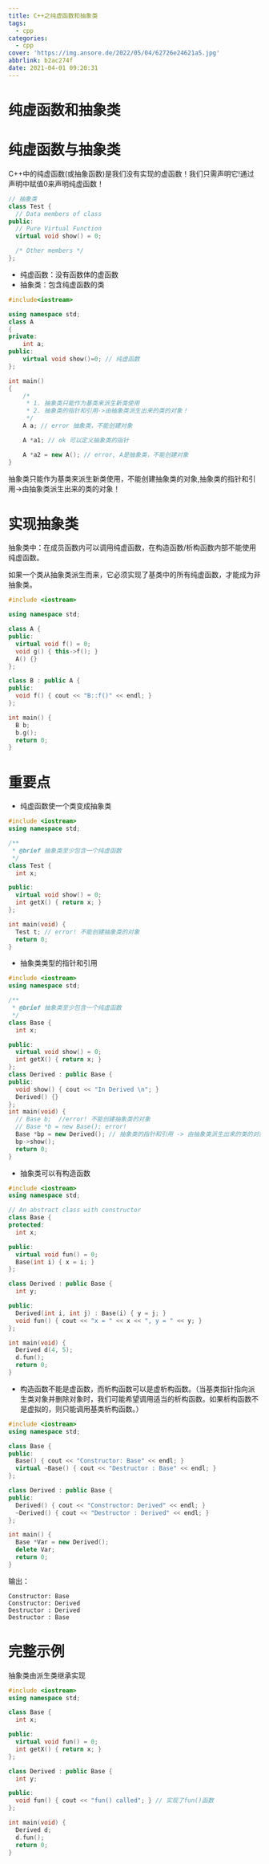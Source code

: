 ```yaml
---
title: C++之纯虚函数和抽象类
tags:
  - cpp
categories:
  - cpp
cover: 'https://img.ansore.de/2022/05/04/62726e24621a5.jpg'
abbrlink: b2ac274f
date: 2021-04-01 09:20:31
---
```


# 纯虚函数和抽象类

# 纯虚函数与抽象类

C++中的纯虚函数(或抽象函数)是我们没有实现的虚函数！我们只需声明它!通过声明中赋值0来声明纯虚函数！

```cpp
// 抽象类
class Test {
  // Data members of class
public:
  // Pure Virtual Function
  virtual void show() = 0;

  /* Other members */
};
```

- 纯虚函数：没有函数体的虚函数
- 抽象类：包含纯虚函数的类

```cpp
#include<iostream>

using namespace std;
class A
{
private:
    int a;
public:
    virtual void show()=0; // 纯虚函数
};

int main()
{
    /*
     * 1. 抽象类只能作为基类来派生新类使用
     * 2. 抽象类的指针和引用->由抽象类派生出来的类的对象！
     */
    A a; // error 抽象类，不能创建对象

    A *a1; // ok 可以定义抽象类的指针

    A *a2 = new A(); // error, A是抽象类，不能创建对象
}
```

抽象类只能作为基类来派生新类使用，不能创建抽象类的对象,抽象类的指针和引用->由抽象类派生出来的类的对象！

# 实现抽象类

抽象类中：在成员函数内可以调用纯虚函数，在构造函数/析构函数内部不能使用纯虚函数。

如果一个类从抽象类派生而来，它必须实现了基类中的所有纯虚函数，才能成为非抽象类。

```cpp
#include <iostream>

using namespace std;

class A {
public:
  virtual void f() = 0;
  void g() { this->f(); }
  A() {}
};

class B : public A {
public:
  void f() { cout << "B::f()" << endl; }
};

int main() {
  B b;
  b.g();
  return 0;
}
```

# 重要点

- 纯虚函数使一个类变成抽象类

```cpp
#include <iostream>
using namespace std;

/**
 * @brief 抽象类至少包含一个纯虚函数
 */
class Test {
  int x;

public:
  virtual void show() = 0;
  int getX() { return x; }
};

int main(void) {
  Test t; // error! 不能创建抽象类的对象
  return 0;
}
```

- 抽象类类型的指针和引用

```cpp
#include <iostream>
using namespace std;

/**
 * @brief 抽象类至少包含一个纯虚函数
 */
class Base {
  int x;

public:
  virtual void show() = 0;
  int getX() { return x; }
};
class Derived : public Base {
public:
  void show() { cout << "In Derived \n"; }
  Derived() {}
};
int main(void) {
  // Base b;  //error! 不能创建抽象类的对象
  // Base *b = new Base(); error!
  Base *bp = new Derived(); // 抽象类的指针和引用 -> 由抽象类派生出来的类的对象
  bp->show();
  return 0;
}
```

- 抽象类可以有构造函数

```cpp
#include <iostream>
using namespace std;

// An abstract class with constructor
class Base {
protected:
  int x;

public:
  virtual void fun() = 0;
  Base(int i) { x = i; }
};

class Derived : public Base {
  int y;

public:
  Derived(int i, int j) : Base(i) { y = j; }
  void fun() { cout << "x = " << x << ", y = " << y; }
};

int main(void) {
  Derived d(4, 5);
  d.fun();
  return 0;
}
```

- 构造函数不能是虚函数，而析构函数可以是虚析构函数。（当基类指针指向派生类对象并删除对象时，我们可能希望调用适当的析构函数。如果析构函数不是虚拟的，则只能调用基类析构函数。）

```cpp
#include <iostream>
using namespace std;

class Base {
public:
  Base() { cout << "Constructor: Base" << endl; }
  virtual ~Base() { cout << "Destructor : Base" << endl; }
};

class Derived : public Base {
public:
  Derived() { cout << "Constructor: Derived" << endl; }
  ~Derived() { cout << "Destructor : Derived" << endl; }
};

int main() {
  Base *Var = new Derived();
  delete Var;
  return 0;
}
```

输出：

```
Constructor: Base
Constructor: Derived
Destructor : Derived
Destructor : Base
```

# 完整示例

抽象类由派生类继承实现

```cpp
#include <iostream>
using namespace std;

class Base {
  int x;

public:
  virtual void fun() = 0;
  int getX() { return x; }
};

class Derived : public Base {
  int y;

public:
  void fun() { cout << "fun() called"; } // 实现了fun()函数
};

int main(void) {
  Derived d;
  d.fun();
  return 0;
}
```
